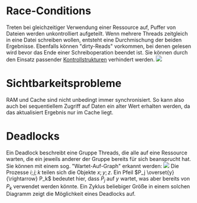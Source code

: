 # Race-Conditions
Treten bei gleichzeitiger Verwendung einer Ressource auf, Puffer von Dateien werden unkontrolliert aufgeteilt. 
Wenn mehrere Threads zeitgleich in eine Datei schreiben wollen, entsteht eine Durchmischung der beiden Ergebnisse.
Ebenfalls können "dirty-Reads" vorkommen, bei denen gelesen wird bevor das Ende einer Schreiboperation beendet ist.
Sie können durch den Einsatz passender [Kontrollstrukturen](Prozessverwaltung.md#Kontrollstrukturen) verhindert werden.
![](KnockKnockRaceCondition.webp)
# Sichtbarkeitsprobleme
RAM und Cache sind nicht unbedingt immer synchronisiert.
So kann also auch bei sequentiellem Zugriff auf Daten ein alter Wert erhalten werden, da das aktualisiert Ergebnis nur im Cache liegt. 

# Deadlocks
Ein Deadlock beschreibt eine Gruppe Threads, die alle auf eine Ressource warten, die ein jeweils anderer der Gruppe bereits für sich beansprucht hat. 
Sie können mit einem sog. "Wartet-Auf-Graph" erkannt werden:
![](WaitingForGraph.png)
Die Prozesse $i; j; k$ teilen sich die Objekte $x;y;z$.
Ein Pfeil $P_j \overset{y}{\rightarrow} P_k$ bedeutet hier, dass $P_j$ auf $y$ wartet, was aber bereits von $P_k$ verwendet werden könnte.
Ein Zyklus beliebiger Größe in einem solchen Diagramm zeigt die Möglichkeit eines Deadlocks auf.

